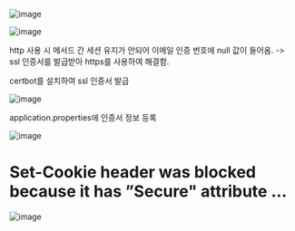 ![image](https://sj-obsidian-bucket.s3.ap-northeast-2.amazonaws.com/aa75c775e021714a26fcda8e7b7c97e7.png)


![image](https://sj-obsidian-bucket.s3.ap-northeast-2.amazonaws.com/e7f4e3f5caeaad4241afd8f3cf712657.png)


http 사용 시 메서드 간 세션 유지가 안되어 이메일 인증 번호에 null 값이 들어옴.
-> ssl 인증서를 발급받아 https를 사용하여 해결함.


certbot를 설치하여 ssl 인증서 발급

![image](https://sj-obsidian-bucket.s3.ap-northeast-2.amazonaws.com/05c3b70f014933a379e5ee5f141d2e0e.png)



application.properties에 인증서 정보 등록

![image](https://sj-obsidian-bucket.s3.ap-northeast-2.amazonaws.com/77b3131a6b70dc7b6baf205e38c6db99.png)



# Set-Cookie header was blocked because it has ”Secure" attribute ...


![image](https://sj-obsidian-bucket.s3.ap-northeast-2.amazonaws.com/fbe99ae915cc98a50d88ed0bfab3d0ef.png)




